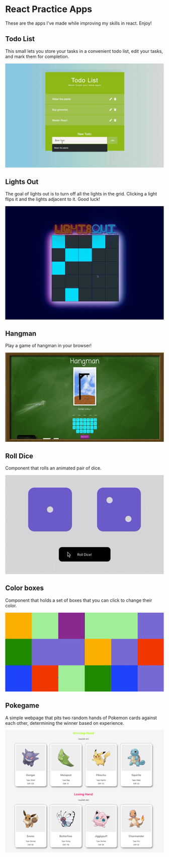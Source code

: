 # React Practice Apps

These are the apps I've made while improving my skills in react. Enjoy!

## Todo List

This small lets you store your tasks in a convenient todo list, edit your tasks, and mark them for completion.

![Todo List Screenshot](./images/todo-list.gif)

## Lights Out

The goal of lights out is to turn off all the lights in the grid. Clicking a light flips it and the lights adjacent to it. Good luck!

![Lights Out Screenshot](./images/lights-out.gif)

## Hangman

Play a game of hangman in your browser!

![Hangman Screenshot](./images/hangman.gif)

## Roll Dice

Component that rolls an animated pair of dice.

![RollDice Screenshot](./images/DiceRoll.gif)

## Color boxes

Component that holds a set of boxes that you can click to change their color.

![ColorBoxes Screenshot](./images/ColorBoxes.gif)

## Pokegame

A simple webpage that pits two random hands of Pokemon cards against each other, determining the winner based on experience.

![Pokegame Screenshot](./images/pokegame.png)
